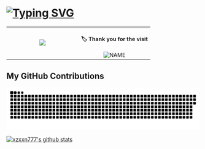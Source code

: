 <h1><a href="https://git.io/typing-svg"><img src="https://readme-typing-svg.herokuapp.com?font=Fira+Code&pause=1000&color=F6A4F7&width=435&lines=hello%2CI%E2%80%99m+xzxxn777" alt="Typing SVG" /></a></h1>
<table align="center">
<div align="center">
    <tr>
        <td width="50%"  align="center">
      <img  height="200px" src="https://github-readme-stats.vercel.app/api/top-langs/?username=xzxxn7&layout=compact" />
        </td>
        <td valign="top" width="50%">

#### 🏷️ <a target="_blank">Thank you for the visit</a>
<div align="center"><img src="https://count.getloli.com/get/@NAME" alt="NAME" /></div>
</td>
    </tr>
    </div>
</table>

## My GitHub Contributions

<div align="center"><img src="https://raw.githubusercontent.com/Achuan-2/Achuan-2/main/assets/github-contribution-grid-snake.svg" ></div>

[![xzxxn777's github stats](https://github-readme-stats.vercel.app/api?username=xzxxn777&show_icons=true)](https://github.com/anuraghazra/github-readme-stats)